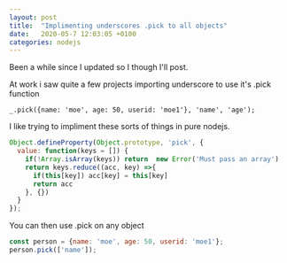 ```yaml
---
layout: post
title:  "Implimenting underscores .pick to all objects"
date:   2020-05-7 12:03:05 +0100
categories: nodejs
---
```


Been a while since I updated so I though I'll post.

At work i saw quite a few projects importing underscore to use it's .pick function

```
_.pick({name: 'moe', age: 50, userid: 'moe1'}, 'name', 'age');
```

I like trying to impliment these sorts of things in pure nodejs.

```js
Object.defineProperty(Object.prototype, 'pick', {
  value: function(keys = []) {
    if(!Array.isArray(keys)) return  new Error('Must pass an array')
    return keys.reduce((acc, key) =>{
      if(this[key]) acc[key] = this[key]
      return acc
    }, {})
  }
});
```

You can then use .pick on any object

```js
const person = {name: 'moe', age: 50, userid: 'moe1'};
person.pick(['name']);
```
